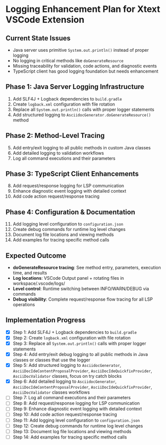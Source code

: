 # Logging Enhancement Plan for Xtext VSCode Extension

## **Current State Issues**
- Java server uses primitive `System.out.println()` instead of proper logging
- No logging in critical methods like `doGenerateResource` 
- Missing traceability for validation, code actions, and diagnostic events
- TypeScript client has good logging foundation but needs enhancement

## **Phase 1: Java Server Logging Infrastructure**
1. Add SLF4J + Logback dependencies to `build.gradle`
2. Create `logback.xml` configuration with file rotation
3. Replace all `System.out.println()` calls with proper logger statements
4. Add structured logging to `AsciidocGenerator.doGenerateResource()` method

## **Phase 2: Method-Level Tracing**  
5. Add entry/exit logging to all public methods in custom Java classes
6. Add detailed logging to validation workflows
7. Log all command executions and their parameters

## **Phase 3: TypeScript Client Enhancements**
8. Add request/response logging for LSP communication
9. Enhance diagnostic event logging with detailed context
10. Add code action request/response tracing

## **Phase 4: Configuration & Documentation**
11. Add logging level configuration to `configuration.json`
12. Create debug commands for runtime log level changes
13. Document log file locations and viewing methods
14. Add examples for tracing specific method calls

## **Expected Outcome**
- **doGenerateResource tracing**: See method entry, parameters, execution time, and results
- **Log locations**: VSCode Output panel + rotating files in workspace/.vscode/logs/
- **Level control**: Runtime switching between INFO/WARN/DEBUG via commands
- **Debug visibility**: Complete request/response flow tracing for all LSP operations

## **Implementation Progress**
- [x] Step 1: Add SLF4J + Logback dependencies to `build.gradle`
- [x] Step 2: Create `logback.xml` configuration with file rotation
- [x] Step 3: Replace all `System.out.println()` calls with proper logger statements
- [x] Step 4: Add entry/exit debug logging to all public methods in Java classes or classes that use the logger
- [x] Step 5: Add structured logging to `AsciidocGenerator`, `AsciiDocIdeContentProposalProvider`, `AsciiDocIdeQuickfixProvider`, `AsciiDocValidator` classes, focus on try catch blocks
- [x] Step 6: Add detailed logging to `AsciidocGenerator`, `AsciiDocIdeContentProposalProvider`, `AsciiDocIdeQuickfixProvider`, `AsciiDocValidator` classes workflows
- [ ] Step 7: Log all command executions and their parameters
- [ ] Step 8: Add request/response logging for LSP communication
- [ ] Step 9: Enhance diagnostic event logging with detailed context
- [ ] Step 10: Add code action request/response tracing
- [ ] Step 11: Add logging level configuration to `configuration.json`
- [ ] Step 12: Create debug commands for runtime log level changes
- [ ] Step 13: Document log file locations and viewing methods
- [ ] Step 14: Add examples for tracing specific method calls